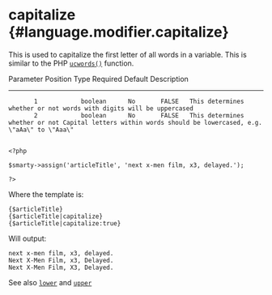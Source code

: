 capitalize {#language.modifier.capitalize}
==========

This is used to capitalize the first letter of all words in a variable.
This is similar to the PHP [`ucwords()`](&url.php-manual;ucwords)
function.

   Parameter Position    Type     Required   Default  Description
  -------------------- --------- ---------- --------- -----------------------------------------------------------------------------------------------------------
           1            boolean      No       FALSE   This determines whether or not words with digits will be uppercased
           2            boolean      No       FALSE   This determines whether or not Capital letters within words should be lowercased, e.g. \"aAa\" to \"Aaa\"


    <?php

    $smarty->assign('articleTitle', 'next x-men film, x3, delayed.');

    ?>

       

Where the template is:


    {$articleTitle}
    {$articleTitle|capitalize}
    {$articleTitle|capitalize:true}

       

Will output:


    next x-men film, x3, delayed.
    Next X-Men Film, x3, Delayed.
    Next X-Men Film, X3, Delayed.

       

See also [`lower`](#language.modifier.lower) and
[`upper`](#language.modifier.upper)
